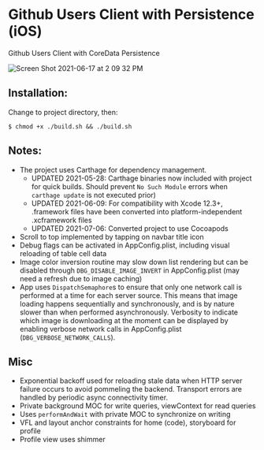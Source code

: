# Github Users Client with Persistence (iOS)
Github Users Client with CoreData Persistence

![Screen Shot 2021-06-17 at 2 09 32 PM](https://user-images.githubusercontent.com/9276000/122341404-03b1b300-cf76-11eb-9cbd-5c4a7a599e2f.png)
## Installation:
Change to project directory, then:
```
$ chmod +x ./build.sh && ./build.sh
```

## Notes:

- The project uses Carthage for dependency management. 
   - UPDATED 2021-05-28: Carthage binaries now included with project for quick builds. 
   Should prevent `No Such Module` errors when `carthage update` 
   is not executed prior)
   - UPDATED 2021-06-09: For compatibility with Xcode 12.3+, .framework files have been
   converted into platform-independent .xcframework files
   - UPDATED 2021-07-06: Converted project to use Cocoapods
- Scroll to top implemented by tapping on navbar title icon
- Debug flags can be activated in AppConfig.plist, including visual reloading of table cell data
- Image color inversion routine may slow down list rendering but can be disabled
through `DBG_DISABLE_IMAGE_INVERT` in AppConfig.plist (may need a refresh due to image caching)
- App uses `DispatchSemaphore`s to ensure that only one network call  is performed at a time for 
each server source. This means that image loading happens sequentially and synchronously, and is 
by nature slower than when performed asynchronously. Verbosity to indicate which
image is downloading at the moment can be displayed by enabling verbose network calls in AppConfig.plist 
(`DBG_VERBOSE_NETWORK_CALLS`).

## Misc
- Exponential backoff used for reloading stale data when HTTP server failure occurs to avoid pommeling the backend. Transport errors are handled by periodic async connectivity timer.
- Private background MOC for write queries, viewContext for read queries
- Uses `performAndWait` with private MOC to synchronize on writing
- VFL and layout anchor constraints for home (code), storyboard for profile
- Profile view uses shimmer
